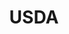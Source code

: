 ---
name: Joe Parsons*
department: Department of Agriculture
sub-department: National Agricultural Statistics Service^
title: USDA
---